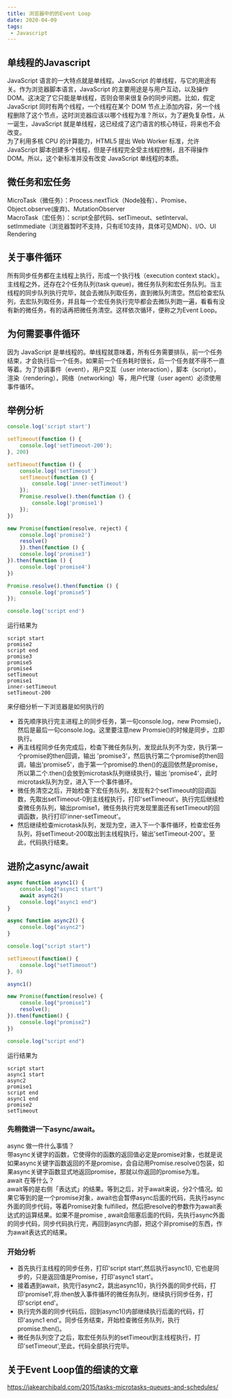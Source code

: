 ```yaml
---
title: 浏览器中的的Event Loop
date: 2020-04-09
tags:
 - Javascript
---
```

<Navbox/>

## 单线程的Javascript
JavaScript 语言的一大特点就是单线程。JavaScript 的单线程，与它的用途有关。作为浏览器脚本语言，JavaScript 的主要用途是与用户互动，以及操作 DOM。这决定了它只能是单线程，否则会带来很复杂的同步问题。比如，假定JavaScript 同时有两个线程，一个线程在某个 DOM 节点上添加内容，另一个线程删除了这个节点，这时浏览器应该以哪个线程为准？所以，为了避免复杂性，从一诞生，JavaScript 就是单线程，这已经成了这门语言的核心特征，将来也不会改变。  
为了利用多核 CPU 的计算能力，HTML5 提出 Web Worker 标准，允许 JavaScript 脚本创建多个线程，但是子线程完全受主线程控制，且不得操作 DOM。所以，这个新标准并没有改变 JavaScript 单线程的本质。
## 微任务和宏任务
MicroTask（微任务）：Process.nextTick（Node独有）、Promise、Object.observe(废弃)、MutationObserver  
MacroTask（宏任务）：script全部代码、setTimeout、setInterval、setImmediate（浏览器暂时不支持，只有IE10支持，具体可见MDN）、I/O、UI Rendering
## 关于事件循环
所有同步任务都在主线程上执行，形成一个执行栈（execution context stack）。主线程之外，还存在2个任务队列(task queue)，微任务队列和宏任务队列。当主线程的同步队列执行完毕，就会去微队列取任务，直到微队列清空。然后检查宏队列，去宏队列取任务，并且每一个宏任务执行完毕都会去微队列跑一遍，看看有没有新的微任务，有的话再把微任务清空。这样依次循环，便称之为Event Loop。
## 为何需要事件循环  
因为 JavaScript 是单线程的。单线程就意味着，所有任务需要排队，前一个任务结束，才会执行后一个任务。如果前一个任务耗时很长，后一个任务就不得不一直等着。为了协调事件（event），用户交互（user interaction），脚本（script），渲染（rendering），网络（networking）等，用户代理（user agent）必须使用事件循环。
## 举例分析
``` js
console.log('script start')

setTimeout(function () {
    console.log('setTimeout-200');
}, 200)

setTimeout(function () {
    console.log('setTimeout')
    setTimeout(function () {
        console.log('inner-setTimeout')
    });
    Promise.resolve().then(function () {
        console.log('promise1')
    });
})

new Promise(function(resolve, reject) {
    console.log('promise2')
    resolve()
    }).then(function () {
    console.log('promise3')
}).then(function () {
    console.log('promise4')
})

Promise.resolve().then(function () {
    console.log('promise5')
});

console.log('script end')
```
运行结果为
```
script start
promise2
script end
promise3
promise5
promise4
setTimeout
promise1
inner-setTimeout
setTimeout-200
```
来仔细分析一下浏览器是如何执行的  
+ 首先顺序执行完主进程上的同步任务，第一句console.log，new Promsie()，然后是最后一句console.log。这里要注意new Promsie()的时候是同步，立即执行。  
+ 再主线程同步任务完成后，检查下微任务队列，发现此队列不为空，执行第一个promise的then回调，输出 'promise3'，然后执行第二个promise的then回调，输出'promise5'，由于第一个promise的.then()的返回依然是promise，所以第二个.then()会放到microtask队列继续执行，输出 'promise4'，此时microtask队列为空，进入下一个事件循环。  
+ 微任务清空之后，开始检查下宏任务队列，发现有2个setTimeout的回调函数，先取出setTimeout-0到主线程执行，打印'setTimeout'。执行完后继续检查微任务队列，输出promise1，微任务执行完发现里面还有setTimeout的回调函数，执行打印'inner-setTimeout'。  
+ 然后继续检查microtask队列，发现为空，进入下一个事件循环，检查宏任务队列，将setTimeout-200取出到主线程执行，输出'setTimeout-200'。至此，代码执行结束。
## 进阶之async/await
``` js
async function async1() {
    console.log("async1 start")
    await async2()
    console.log("async1 end")
}

async function async2() {
    console.log("async2")
}

console.log("script start")

setTimeout(function() {
    console.log("setTimeout")
}, 0)

async1()

new Promise(function(resolve) {
    console.log("promise1")
    resolve();
}).then(function() {
    console.log("promise2")
})

console.log("script end")
```
运行结果为
```
script start
async1 start
async2
promise1
script end
async1 end
promise2
setTimeout
```
### 先稍微讲一下async/await。  
async 做一件什么事情？  
带async关键字的函数，它使得你的函数的返回值必定是promise对象，也就是说如果async关键字函数返回的不是promise，会自动用Promise.resolve()包装，如果async关键字函数显式地返回promise，那就以你返回的promise为准。  
await 在等什么？  
await等的是右侧「表达式」的结果。等到之后，对于await来说，分2个情况。如果它等到的是一个promise对象，await也会暂停async后面的代码，先执行async外面的同步代码，等着Promise对象 fulfilled，然后把resolve的参数作为await表达式的运算结果。如果不是promise , await会阻塞后面的代码，先执行async外面的同步代码，同步代码执行完，再回到async内部，把这个非promise的东西，作为await表达式的结果。
### 开始分析
+ 首先执行主线程的同步任务，打印'script start',然后执行async1(), 它也是同步的，只是返回值是Promise，打印'async1 start'。
+ 接着遇到await，执完行async2，跳出async1()，执行外面的同步代码，打印'promise1',将.then放入事件循环的微任务队列，继续执行同步任务，打印'script end'。
+ 执行完外面的同步代码后，回到async1()内部继续执行后面的代码，打印'async1 end'。同步任务结束，开始检查微任务队列，执行promise.then()。
+ 微任务队列空了之后，取宏任务队列的setTimeout到主线程执行，打印'setTimeout',至此，代码全部执行完毕。
## 关于Event Loop值的细读的文章
<https://jakearchibald.com/2015/tasks-microtasks-queues-and-schedules/>







